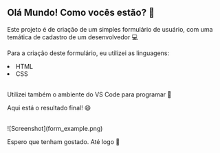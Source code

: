 <h2>Olá Mundo! Como vocês estão? 🖖</h2>

<p>Este projeto é de criação de um simples formulário de usuário, com uma temática de cadastro de um desenvolvedor 💻</p>

<p>Para a criação deste formulário, eu utilizei as linguagens:</p>
<li>HTML</li>
<li>CSS</li>
<br>
<p>Utilizei também o ambiente do VS Code para programar 👾</p>

<p>Aqui está o resultado final! 😄</p>

<br>
![Screenshot](form_example.png)

<p>Espero que tenham gostado. Até logo 👋</p>
